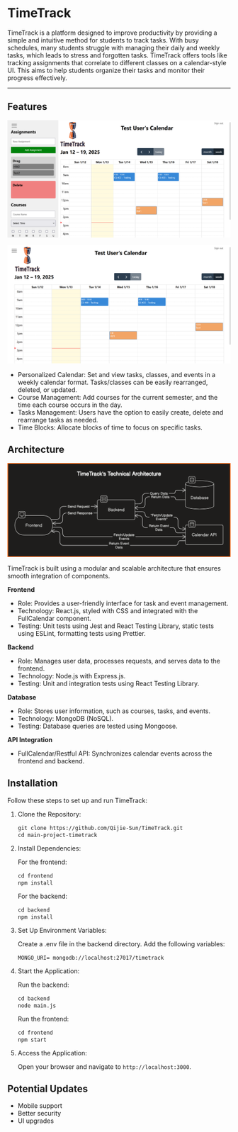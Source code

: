 # TimeTrack
TimeTrack is a platform designed to improve productivity by providing a simple and
intuitive method for students to track tasks. With busy schedules, many students struggle with
managing their daily and weekly tasks, which leads to stress and forgotten tasks. TimeTrack
offers tools like tracking assignments that correlate to different classes on a calendar-style UI.
This aims to help students organize their tasks and monitor their progress effectively.

---
## Features
![DefaultView](https://github.com/Qijie-Sun/TimeTrack/blob/main/frontend/public/DemoDefault.png)

![CleanView](https://github.com/Qijie-Sun/TimeTrack/blob/main/frontend/public/DemoClean.png)

- Personalized Calendar: Set and view tasks, classes, and events in a weekly calendar format. Tasks/classes can be easily rearranged, deleted, or updated.
- Course Management: Add courses for the current semester, and the time each course occurs in the day.
- Tasks Management: Users have the option to easily create, delete and rearrange tasks as needed.
- Time Blocks: Allocate blocks of time to focus on specific tasks.

## Architecture
![Architecture](https://github.com/Qijie-Sun/TimeTrack/blob/main/frontend/public/diagram.png)

TimeTrack is built using a modular and scalable architecture that ensures smooth integration of components.

**Frontend**
- Role: Provides a user-friendly interface for task and event management.
- Technology: React.js, styled with CSS and integrated with the FullCalendar component.
- Testing: Unit tests using Jest and React Testing Library, static tests using ESLint, formatting tests using Prettier.

**Backend**
- Role: Manages user data, processes requests, and serves data to the frontend.
- Technology: Node.js with Express.js.
- Testing: Unit and integration tests using React Testing Library.

**Database**
- Role: Stores user information, such as courses, tasks, and events.
- Technology: MongoDB (NoSQL).
- Testing: Database queries are tested using Mongoose.

**API Integration**
- FullCalendar/Restful API: Synchronizes calendar events across the frontend and backend.

## Installation

Follow these steps to set up and run TimeTrack:
1. Clone the Repository:
    ```
    git clone https://github.com/Qijie-Sun/TimeTrack.git
    cd main-project-timetrack
    ```

2. Install Dependencies:

    For the frontend:
    ```
    cd frontend
    npm install
    ```
    For the backend:
    ```
    cd backend
    npm install
    ```

4. Set Up Environment Variables:

    Create a .env file in the backend directory.
    Add the following variables:
    ```
    MONGO_URI= mongodb://localhost:27017/timetrack
    ```

6. Start the Application:

    Run the backend:
    ```
    cd backend
    node main.js
    ```
    Run the frontend:
    ```
    cd frontend
    npm start
    ```

7. Access the Application:

   Open your browser and navigate to ```http://localhost:3000```.

## Potential Updates
- Mobile support
- Better security
- UI upgrades
